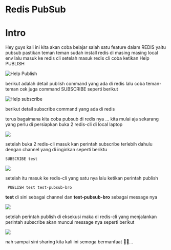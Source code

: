 # Redis PubSub

# Intro

Hey guys kali ini kita akan coba belajar salah satu feature dalam REDIS yaitu pubsub
pastikan teman teman sudah install redis di masing masing local env lalu masuk ke redis cli setelah masuk redis cli coba ketikan Help PUBLISH

![Help Publish](https://paper-attachments.dropboxusercontent.com/s_BB85CDB3BDC01F6DA6081FE52BD0DB6F3C8E16E182D6ED5721CB611424F65CD2_1669520882929_image.png)


berikut adalah detail publish command yang ada di redis 
lalu coba teman-teman cek juga command SUBSCRIBE seperti berikut 

![Help subscribe](https://paper-attachments.dropboxusercontent.com/s_BB85CDB3BDC01F6DA6081FE52BD0DB6F3C8E16E182D6ED5721CB611424F65CD2_1669520982109_image.png)


berikut detail subscribe command yang ada di redis 

terus bagaimana kita coba pubsub di redis nya …
kita mulai aja sekarang
yang perlu di persiapkan buka 2 redis-cli di local laptop 

![](https://paper-attachments.dropboxusercontent.com/s_BB85CDB3BDC01F6DA6081FE52BD0DB6F3C8E16E182D6ED5721CB611424F65CD2_1669528190886_image.png)


setelah buka 2 redis-cli masuk kan perintah subscribe terlebih dahulu dengan channel yang di inginkan seperti beriktu 

    SUBSCRIBE test
![](https://paper-attachments.dropboxusercontent.com/s_BB85CDB3BDC01F6DA6081FE52BD0DB6F3C8E16E182D6ED5721CB611424F65CD2_1669528304813_image.png)


setelah itu masuk ke redis-cli yang satu nya lalu ketikan perintah publish 

     PUBLISH test test-pubsub-bro

**test** di sini sebagai channel dan **test-pubsub-bro** sebagai message nya 

![](https://paper-attachments.dropboxusercontent.com/s_BB85CDB3BDC01F6DA6081FE52BD0DB6F3C8E16E182D6ED5721CB611424F65CD2_1669528371438_image.png)


setelah perintah publish di eksekusi maka di redis-cli yang menjalankan perintah subscribe akan muncul message nya seperti berikut 

![](https://paper-attachments.dropboxusercontent.com/s_BB85CDB3BDC01F6DA6081FE52BD0DB6F3C8E16E182D6ED5721CB611424F65CD2_1669528486453_image.png)


nah sampai sini sharing kita kali ini 
semoga bermanfaat 🫰🏻…

